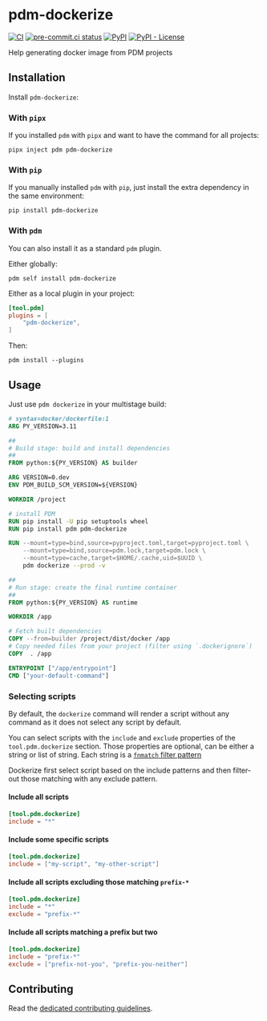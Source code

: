 # pdm-dockerize

[![CI](https://github.com/noirbizarre/pdm-dockerize/actions/workflows/ci.yml/badge.svg)](https://github.com/noirbizarre/pdm-dockerize/actions/workflows/ci.yml)
[![pre-commit.ci status](https://results.pre-commit.ci/badge/github/noirbizarre/pdm-dockerize/main.svg)](https://results.pre-commit.ci/latest/github/noirbizarre/pdm-dockerize/main)
[![PyPI](https://img.shields.io/pypi/v/pdm-dockerize)](https://pypi.org/project/pdm-dockerize/)
[![PyPI - License](https://img.shields.io/pypi/l/pdm-dockerize)](https://pypi.org/project/pdm-dockerize/)

Help generating docker image from PDM projects

## Installation

Install `pdm-dockerize`:

### With `pipx`

If you installed `pdm` with `pipx` and want to have the command for all projects:

```console
pipx inject pdm pdm-dockerize
```

### With `pip`

If you manually installed `pdm` with `pip`, just install the extra dependency in the same environment:

```console
pip install pdm-dockerize
```

### With `pdm`

You can also install it as a standard `pdm` plugin.

Either globally:

```console
pdm self install pdm-dockerize
```

Either as a local plugin in your project:

```toml
[tool.pdm]
plugins = [
    "pdm-dockerize",
]
```

Then:

```coonsole
pdm install --plugins
```

## Usage

Just use `pdm dockerize` in your multistage build:

```dockerfile
# syntax=docker/dockerfile:1
ARG PY_VERSION=3.11

##
# Build stage: build and install dependencies
##
FROM python:${PY_VERSION} AS builder

ARG VERSION=0.dev
ENV PDM_BUILD_SCM_VERSION=${VERSION}

WORKDIR /project

# install PDM
RUN pip install -U pip setuptools wheel
RUN pip install pdm pdm-dockerize

RUN --mount=type=bind,source=pyproject.toml,target=pyproject.toml \
    --mount=type=bind,source=pdm.lock,target=pdm.lock \
    --mount=type=cache,target=$HOME/.cache,uid=$UUID \
    pdm dockerize --prod -v

##
# Run stage: create the final runtime container
##
FROM python:${PY_VERSION} AS runtime

WORKDIR /app

# Fetch built dependencies
COPY --from=builder /project/dist/docker /app
# Copy needed files from your project (filter using `.dockerignore`)
COPY  . /app

ENTRYPOINT ["/app/entrypoint"]
CMD ["your-default-command"]
```

### Selecting scripts

By default, the `dockerize` command will render a script without any command as it does not select any script by default.

You can select scripts with the `include` and `exclude` properties of the `tool.pdm.dockerize` section.
Those properties are optional, can be either a string or list of string.
Each string is a [`fnmatch` filter pattern](https://docs.python.org/3/library/fnmatch.html)

Dockerize first select script based on the include patterns and then filter-out those matching with any exclude pattern.

#### Include all scripts

```toml
[tool.pdm.dockerize]
include = "*"
```

#### Include some specific scripts

```toml
[tool.pdm.dockerize]
include = ["my-script", "my-other-script"]
```

#### Include all scripts excluding those matching `prefix-*`

```toml
[tool.pdm.dockerize]
include = "*"
exclude = "prefix-*"
```

#### Include all scripts matching a prefix but two

```toml
[tool.pdm.dockerize]
include = "prefix-*"
exclude = ["prefix-not-you", "prefix-you-neither"]
```

## Contributing

Read the [dedicated contributing guidelines](./CONTRIBUTING.md).
